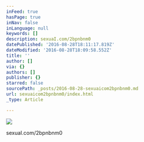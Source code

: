 ```yaml
---
inFeed: true
hasPage: true
inNav: false
inLanguage: null
keywords: []
description: sexuaI.com/2bpnbnm0
datePublished: '2016-08-28T18:11:17.819Z'
dateModified: '2016-08-28T18:09:58.552Z'
title: ''
author: []
via: {}
authors: []
publisher: {}
starred: false
sourcePath: _posts/2016-08-28-sexuaicom2bpnbnm0.md
url: sexuaicom2bpnbnm0/index.html
_type: Article

---
```

![](https://the-grid-user-content.s3-us-west-2.amazonaws.com/838d774e-2f94-40d6-a2cc-6a2739e84657.jpg)

sexuaI.com/2bpnbnm0